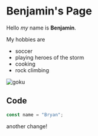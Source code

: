 # Benjamin's Page

Hello _my_ name is **Benjamin**.

My hobbies are

- soccer
- playing heroes of the storm
- cooking
- rock climbing

![goku](https://static.wikia.nocookie.net/p__/images/8/81/Goku_Super_Hero_Infobox.png/revision/latest?cb=20220220034848&path-prefix=protagonist)

## Code

```js
const name = "Bryan";
```

another change!
